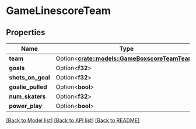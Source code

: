 # GameLinescoreTeam

## Properties

Name | Type | Description | Notes
------------ | ------------- | ------------- | -------------
**team** | Option<[**crate::models::GameBoxscoreTeamTeam**](GameBoxscoreTeam_team.md)> |  | [optional]
**goals** | Option<**f32**> |  | [optional]
**shots_on_goal** | Option<**f32**> |  | [optional]
**goalie_pulled** | Option<**bool**> |  | [optional]
**num_skaters** | Option<**f32**> |  | [optional]
**power_play** | Option<**bool**> |  | [optional]

[[Back to Model list]](../README.md#documentation-for-models) [[Back to API list]](../README.md#documentation-for-api-endpoints) [[Back to README]](../README.md)


